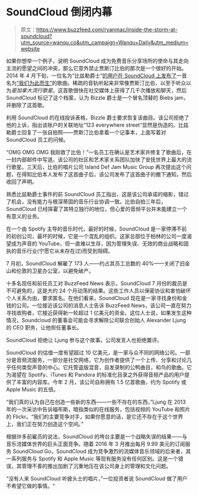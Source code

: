 # SoundCloud 倒闭内幕

> 原文：<https://www.buzzfeed.com/ryanmac/inside-the-storm-at-soundcloud?utm_source=wanqu.co&utm_campaign=Wanqu+Daily&utm_medium=website>

如果你想举一个例子，说明 SoundCloud 成为免费音乐分享场所的使命与其走向主流的愿望之间的冲突，那么它意外禁止贾斯汀比伯的那次是一个很好的开始。2014 年 4 月下旬，一位名为“比兹勒爵士”[的用户在 SoundCloud 上发布了](https://twitter.com/justinbieber/status/460848320689491969)一首名为[“我们为此而生”](https://soundcloud.com/justinbieber/we-were-born-for-this)的歌曲。稀疏的音轨听起来非常像贾斯汀比伯，以至于听众以为*是加拿大流行歌星*。这首歌很快在社交媒体上获得了几千次播放和聊天，然后 SoundCloud 标记了这个档案，认为 Bizzle 爵士是一个冒名顶替的 Biebs jam，并删除了这首歌。

利用 SoundCloud 的在线投诉表格，Bizzle 爵士要求恢复该曲目。该公司拒绝了他的上诉，指出该账户的关联地址“123 everywhere street”显然是伪造的。比兹勒爵士回复了一张自拍照——贾斯汀比伯拿着一个记事本，上面写着对 SoundCloud 员工的问候。

“OMG OMG OMG 我刚救了比伯！”一名员工在确认是艺术家并修复了歌曲后，在一封内部邮件中写道。该公司的社区和艺术家关系团队加快了安抚世界上最大的流行歌星。三天后，比伯的唱片公司 Island Def Jam Music Group 再次提出这个问题，在得知比伯本人发布了这首曲子后，该公司发布了这首曲子的撤下通知，然后收回了声明。

熟悉比兹勒爵士事件的前 SoundCloud 员工指出，这是该公司承诺的缩影，错过了机会，没有能力与根深蒂固的音乐行业协调一致。比伯自拍三年后，SoundCloud 已经挥霍了其特立独行的地位，但心爱的音频平台并未能建立一个有意义的业务。

在一个由 Spotify 主导的音乐时代，最好的时候，SoundCloud 是一家停滞不前的初创公司，最坏的时候，它是一个混乱的组织。这家总部位于柏林的公司一度渴望成为声音的 YouTube，但一直难以生存，因为管理失误、无效的商业战略和固执的音乐行业(宁愿它从未存在过)而受到阻碍。

7 月初，SoundCloud 解雇了 173 人——约占其员工总数的 40%——关闭了旧金山和伦敦的卫星办公室，以避免破产。

十多名现任和前任员工对 BuzzFeed News 表示，SoundCloud 7 月份的裁员是不可避免的，这是大约 24 个月动荡的结果。这些工作人员以保密协议和害怕破坏个人关系为由，要求匿名。在他们看来，SoundCloud 现在是一家寻找身份和金钱的公司。一位接近该公司的消息人士告诉 BuzzFeed News，该公司一直在努力寻找收购者，它接近获得新一轮超过 1 亿美元的资金。这位人士说，如果发生这种情况，Soundcloud 的董事会可能会寻求解除公司联合创始人 Alexander Ljung 的 CEO 职务，让他担任董事长。

SoundCloud 拒绝让 Ljung 参与这个故事。公司发言人也拒绝置评。

SoundCloud 的估值一度有望超过 10 亿美元，是一家与众不同的网络公司。一部分是音频流服务，一部分是社交网络，它为创作者提供了一个上传、分享和讨论几乎任何类型声音的中心。它托管盗版混音，自发录制的公鸭曲目，和鸟的歌曲。它为渴望在 Spotify、iTunes 和 Pandora 的标准化目录之外获得音频产品的用户提供了丰富的内容库。今年 2 月，该公司自称拥有 1.5 亿首歌曲，约为 Spotify 或 Apple Music 的五倍。

“我们真的认为自己在创造一些新的东西——一些不存在的东西，”Ljung 在 2013 年的一次采访中告诉福布斯，暗指类似的在线服务，包括视频的 YouTube 和照片的 Flickr。“我们的主要竞争对手，如果你愿意的话，是它还不存在于这个世界上，我们正在努力创造这个空间。”

根据许多前雇员的说法，SoundCloud 的垮台主要是一个战略失误的结果——与音乐流媒体世界的巨头正面竞争。随着 2016 年 3 月推出每月 9.99 美元的订阅服务 SoundCloud Go，SoundCloud 成为竞争激烈的流媒体音乐领域的后来者，其一系列服务与 Spotify 和 Apple Music 等现有服务没有任何区别。这是一个错误，其管理不善的推出加剧了沉重地压在该公司身上的管理和文化问题。

“没有人来 SoundCloud 听披头士的唱片，”一位投资者说 SoundCloud 做了用户不希望它做的事情。"